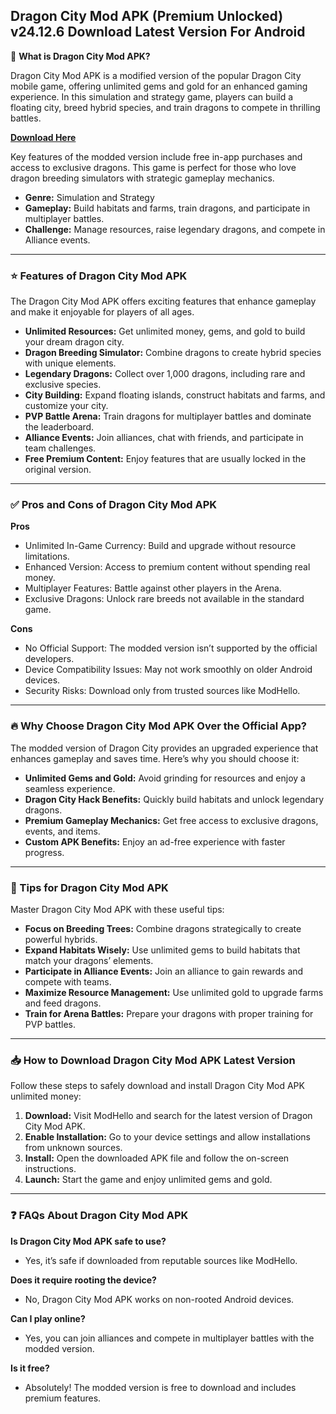 ## Dragon City Mod APK (Premium Unlocked) v24.12.6 Download Latest Version For Android

🐉 **What is Dragon City Mod APK?**

Dragon City Mod APK is a modified version of the popular Dragon City mobile game, offering unlimited gems and gold for an enhanced gaming experience. In this simulation and strategy game, players can build a floating city, breed hybrid species, and train dragons to compete in thrilling battles.

**[Download Here](https://heyapks.com/dragon-city.html)**

Key features of the modded version include free in-app purchases and access to exclusive dragons. This game is perfect for those who love dragon breeding simulators with strategic gameplay mechanics.

- **Genre:** Simulation and Strategy  
- **Gameplay:** Build habitats and farms, train dragons, and participate in multiplayer battles.  
- **Challenge:** Manage resources, raise legendary dragons, and compete in Alliance events.

---

### ⭐ Features of Dragon City Mod APK

The Dragon City Mod APK offers exciting features that enhance gameplay and make it enjoyable for players of all ages.

- **Unlimited Resources:** Get unlimited money, gems, and gold to build your dream dragon city.
- **Dragon Breeding Simulator:** Combine dragons to create hybrid species with unique elements.
- **Legendary Dragons:** Collect over 1,000 dragons, including rare and exclusive species.
- **City Building:** Expand floating islands, construct habitats and farms, and customize your city.
- **PVP Battle Arena:** Train dragons for multiplayer battles and dominate the leaderboard.
- **Alliance Events:** Join alliances, chat with friends, and participate in team challenges.
- **Free Premium Content:** Enjoy features that are usually locked in the original version.

---

### ✅ Pros and Cons of Dragon City Mod APK

**Pros**
- Unlimited In-Game Currency: Build and upgrade without resource limitations.
- Enhanced Version: Access to premium content without spending real money.
- Multiplayer Features: Battle against other players in the Arena.
- Exclusive Dragons: Unlock rare breeds not available in the standard game.

**Cons**
- No Official Support: The modded version isn’t supported by the official developers.
- Device Compatibility Issues: May not work smoothly on older Android devices.
- Security Risks: Download only from trusted sources like ModHello.

---

### 🔥 Why Choose Dragon City Mod APK Over the Official App?

The modded version of Dragon City provides an upgraded experience that enhances gameplay and saves time. Here’s why you should choose it:

- **Unlimited Gems and Gold:** Avoid grinding for resources and enjoy a seamless experience.
- **Dragon City Hack Benefits:** Quickly build habitats and unlock legendary dragons.
- **Premium Gameplay Mechanics:** Get free access to exclusive dragons, events, and items.
- **Custom APK Benefits:** Enjoy an ad-free experience with faster progress.

---

### 🎯 Tips for Dragon City Mod APK

Master Dragon City Mod APK with these useful tips:

- **Focus on Breeding Trees:** Combine dragons strategically to create powerful hybrids.
- **Expand Habitats Wisely:** Use unlimited gems to build habitats that match your dragons’ elements.
- **Participate in Alliance Events:** Join an alliance to gain rewards and compete with teams.
- **Maximize Resource Management:** Use unlimited gold to upgrade farms and feed dragons.
- **Train for Arena Battles:** Prepare your dragons with proper training for PVP battles.

---

### 📥 How to Download Dragon City Mod APK Latest Version

Follow these steps to safely download and install Dragon City Mod APK unlimited money:

1. **Download:** Visit ModHello and search for the latest version of Dragon City Mod APK.
2. **Enable Installation:** Go to your device settings and allow installations from unknown sources.
3. **Install:** Open the downloaded APK file and follow the on-screen instructions.
4. **Launch:** Start the game and enjoy unlimited gems and gold.

---

### ❓ FAQs About Dragon City Mod APK

**Is Dragon City Mod APK safe to use?**
- Yes, it’s safe if downloaded from reputable sources like ModHello.

**Does it require rooting the device?**
- No, Dragon City Mod APK works on non-rooted Android devices.

**Can I play online?**
- Yes, you can join alliances and compete in multiplayer battles with the modded version.

**Is it free?**
- Absolutely! The modded version is free to download and includes premium features.
